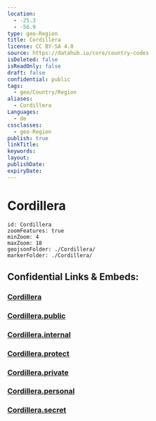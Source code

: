 ```yaml
---
location:
  - -25.3
  - -56.9
type: geo-Region
title: Cordillera
license: CC BY-SA 4.0
source: https://datahub.io/core/country-codes
isDeleted: false
isReadOnly: false
draft: false
confidential: public
tags:
  - geo/Country/Region
aliases:
  - Cordillera
Languages:
  - de
cssclasses:
  - geo-Region
publish: true
linkTitle:
keywords:
layout:
publishDate:
expiryDate:
---
```


# Cordillera

```leaflet
id: Cordillera
zoomFeatures: true 
minZoom: 4 
maxZoom: 18
geojsonFolder: ./Cordillera/
markerFolder: ./Cordillera/
```


## Confidential Links & Embeds: 

### [Cordillera](/_Standards/Earth/Continent/America~South/Paraguay/departments~Paraguay/Cordillera.md) 

### [Cordillera.public](/_public/Earth/Continent/America~South/Paraguay/departments~Paraguay/Cordillera.public.md) 

### [Cordillera.internal](/_internal/Earth/Continent/America~South/Paraguay/departments~Paraguay/Cordillera.internal.md) 

### [Cordillera.protect](/_protect/Earth/Continent/America~South/Paraguay/departments~Paraguay/Cordillera.protect.md) 

### [Cordillera.private](/_private/Earth/Continent/America~South/Paraguay/departments~Paraguay/Cordillera.private.md) 

### [Cordillera.personal](/_personal/Earth/Continent/America~South/Paraguay/departments~Paraguay/Cordillera.personal.md) 

### [Cordillera.secret](/_secret/Earth/Continent/America~South/Paraguay/departments~Paraguay/Cordillera.secret.md)

